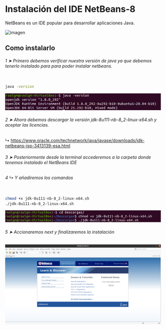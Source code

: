 # Instalación del IDE NetBeans-8

NetBeans es un IDE popular para desarrollar aplicaciones Java.

![imagen](https://user-images.githubusercontent.com/91153605/136079355-87b5d666-4db6-4cf9-b341-f4c12601520c.png)

## Como instalarlo

###### 1 ➤ Primero debemos verificar nuestra versión de java ya que debemos tenerlo instalado para para poder instalar netbeans.

```bash

java -version

```

<img src="java-version.png">

###### 2 ➤ Ahora debemos descargar la versión jdk-8u111-nb-8_2-linux-x64.sh y aceptar las licencias.  
↳ https://www.oracle.com/technetwork/java/javase/downloads/jdk-netbeans-jsp-3413139-esa.html

###### 3 ➤ Posteriormente desde la terminal accederemos a la carpeta donde tenemos instalado el NetBeans IDE 
###### 4 ↳ Y añadiremos los comandos
```bash

chmod +x jdk-8u111-nb-8_2-linux-x64.sh
./jdk-8u111-nb-8_2-linux-x64.sh

```

<img src="paso2.png">

###### 5 ➤ Accionaremos next y finalizaremos la instalación


<img src="ide3.png">
